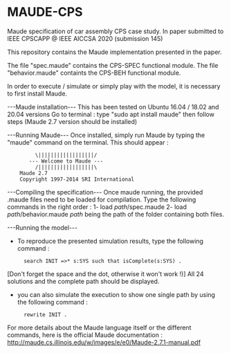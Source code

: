# MAUDE-CPS
Maude specification of car assembly CPS case study. In paper submitted to IEEE CPSCAPP @ IEEE AICCSA 2020 (submission 145)

This repository contains the Maude implementation presented in the paper.

The file "spec.maude" contains the CPS-SPEC functional module.
The file "behavior.maude" containts the CPS-BEH functional module.

In order to execute / simulate or simply play with the model, it is necessary to first install Maude.

---Maude installation---
This has been tested on Ubuntu 16.04 / 18.02 and 20.04 versions
Go to terminal : type "sudo apt install maude" then follow steps (Maude 2.7 version should be installed)


---Running Maude---
Once installed, simply run Maude by typing the "maude" command on the terminal.
This should appear : 

		     \||||||||||||||||||/
		   --- Welcome to Maude ---
		     /||||||||||||||||||\
	    Maude 2.7
	    Copyright 1997-2014 SRI International

---Compiling the specification---
Once maude running, the provided .maude files need to be loaded for compilation.
Type the following commands in the right order :
1- load *path*/spec.maude
2- load *path*/behavior.maude
*path* being the path of the folder containing both files.


---Running the model---
* To reproduce the presented simulation results, type the following command :

        search INIT =>* s:SYS such that isComplete(s:SYS) .  
        
[Don't forget the space and the dot, otherwise it won't work !)]
All 24 solutions and the complete path should be displayed.

* you can also simulate the execution to show one single path by using the following command :

        rewrite INIT .

For more details about the Maude language itself or the different commands, here is the official Maude documentation : http://maude.cs.illinois.edu/w/images/e/e0/Maude-2.7.1-manual.pdf

